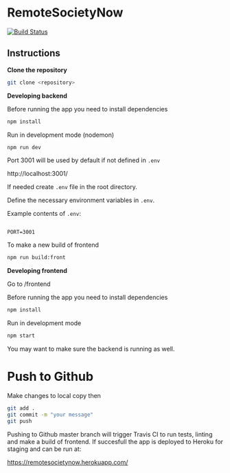 # RemoteSocietyNow

[![Build Status](https://travis-ci.org/RemoteSocietyNow-ohtu/remotesocietynow.svg?branch=master)](https://travis-ci.org/RemoteSocietyNow-ohtu/remotesocietynow)

## Instructions ##

**Clone the repository**

```bash
git clone <repository>
```

**Developing backend**

Before running the app you need to install dependencies

```bash
npm install
```

Run in development mode (nodemon)

```bash
npm run dev
```

Port 3001 will be used by default if not defined in `.env`

http://localhost:3001/

If needed create `.env` file in the root directory.

Define the necessary environment variables in `.env`.

Example contents of `.env`:

```

PORT=3001

```

To make a new build of frontend

```bash
npm run build:front
```

**Developing frontend**

Go to /frontend

Before running the app you need to install dependencies

```bash
npm install
```

Run in development mode

```bash
npm start
```

You may want to make sure the backend is running as well.

# Push to Github

Make changes to local copy then
```bash
git add .
git commit -m "your message"
git push
```

Pushing to Github master branch will trigger Travis CI to run tests, linting and make a build of frontend.
If succesfull the app is deployed to Heroku for staging and can be run at:

https://remotesocietynow.herokuapp.com/

